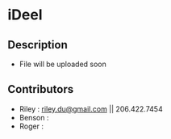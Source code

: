 # iDeel

## Description
- File will be uploaded soon

## Contributors
- Riley : riley.du@gmail.com || 206.422.7454
- Benson :
- Roger :
